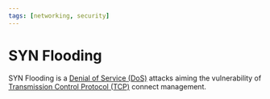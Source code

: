 ```yaml
---
tags: [networking, security]
---
```


# SYN Flooding

SYN Flooding is a [Denial of Service (DoS)](202209262115.md) attacks aiming the
vulnerability of [Transmission Control Protocol (TCP)](202206151232.md) connect
management.
